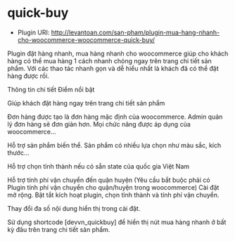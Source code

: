 # quick-buy
* Plugin URI: http://levantoan.com/san-pham/plugin-mua-hang-nhanh-cho-woocommerce-woocommerce-quick-buy/

Plugin đặt hàng nhanh, mua hàng nhanh cho woocommerce giúp cho khách hàng có thể mua hàng 1 cách nhanh chóng ngay trên trang chi tiết sản phẩm. Với các thao tác nhanh gọn và dễ hiểu nhất là khách đã có thể đặt hàng được rồi.

Thông tin chi tiết
Điểm nổi bật

Giúp khách đặt hàng ngay trên trang chi tiết sản phẩm

Đơn hàng được tạo là đơn hàng mặc định của woocommerce. Admin quản lý đơn hàng sẽ đơn giản hơn. Mọi chức năng được áp dụng của woocommerce…

Hỗ trợ sản phẩm biến thể. Sản phẩm có nhiều lựa chọn như màu sắc, kích thước…

Hỗ trợ chọn tỉnh thành nếu có sẵn state của quốc gia Việt Nam

Hỗ trợ tính phí vận chuyển đến quận huyện (Yêu cầu bắt buộc phải có Plugin tính phí vận chuyển cho quận/huyện trong woocommerce)
Cài đặt mở rộng. Bật tắt kích hoạt plugin, chọn tỉnh thành và tính phí vận chuyển.

Thay đổi đa số nội dung hiển thị trong cài đặt.

Sử dụng shortcode [devvn_quickbuy] để hiển thị nút mua hàng nhanh ở bất kỳ đâu trên trang chi tiết sản phẩm.
